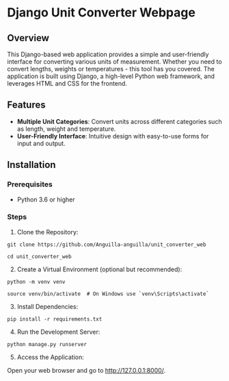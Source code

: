 # Django Unit Converter Webpage

## Overview

This Django-based web application provides a simple and user-friendly interface for converting various units of measurement. Whether you need to convert lengths, weights or temperatures - this tool has you covered. The application is built using Django, a high-level Python web framework, and leverages HTML and CSS for the frontend.

## Features

- **Multiple Unit Categories**: Convert units across different categories such as length, weight and temperature.
- **User-Friendly Interface**: Intuitive design with easy-to-use forms for input and output.

## Installation

### Prerequisites
- Python 3.6 or higher

### Steps

1. Clone the Repository:

``` git clone https://github.com/Anguilla-anguilla/unit_converter_web ```

``` cd unit_converter_web ```

2. Create a Virtual Environment (optional but recommended):

``` python -m venv venv ```

``` source venv/bin/activate  # On Windows use `venv\Scripts\activate` ```

3. Install Dependencies:

``` pip install -r requirements.txt ```

4. Run the Development Server:

``` python manage.py runserver ```

5. Access the Application:

Open your web browser and go to http://127.0.0.1:8000/.
